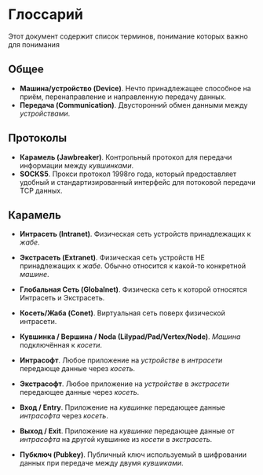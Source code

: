 # Глоссарий

Этот документ содержит список терминов, понимание которых важно для понимания 

## Общее

- **Машина/устройство (Device)**. Нечто принадлежащее  способное на приём, перенаправление и направленную передачу данных. 
- **Передача (Communication)**. Двусторонний обмен данными между _устройствами_. 

## Протоколы

- **Карамель (Jawbreaker)**. Контрольный протокол для передачи информации между _кувшинками_.
- **SOCKS5**. Прокси протокол 1998го года, который предоставляет удобный и стандартизированный интерфейс для потоковой передачи TCP данных.

## Карамель

- **Интрасеть (Intranet)**. Физическая сеть устройств принадлежащих к _жабе_. 

- **Экстрасеть (Extranet)**. Физическая сеть устройств НЕ принадлежащих к _жабе_. Обычно относится к какой-то конкретной _машине_.

- **Глобальная Сеть (Globalnet)**. Физическа сеть к которой относятся Интрасеть и Экстрасеть.

- **Косеть/Жаба (Conet)**. Виртуальная сеть поверх физической интрасети.

- **Кувшинка / Вершина / Noda (Lilypad/Pad/Vertex/Node)**. _Машина_ подключённая к _косети_.

- **Интрасофт**. Любое приложение на _устройстве_ в _интрасети_ передающе данные через _косеть_.  

- **Экстрасофт**. Любое приложение на _устройстве_ в _экстрасети_ передающее данные через _косеть_.

- **Вход / Entry**. Приложение на _кувшинке_ передающее данные _интрасофта_ через _косеть_. 

- **Выход / Exit**. Приложение на _кувшинке_ передающее данные от _интрасофта_ на другой кувшинке из _косети_ в _экстрасеть_.

- **Пубключ (Pubkey)**. Публичный ключ используемый в шифровании данных при передаче между двумя _кувшиками_. 
